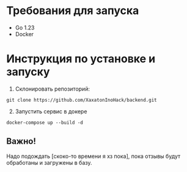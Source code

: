 # Требования для запуска
- Go 1.23
- Docker

# Инструкция по установке и запуску
1. Склонировать репозиторий:

`git clone https://github.com/XaxatonInoHack/backend.git`

2. Запустить сервис в докере

`docker-compose up --build -d`

## Важно! 
Надо подождать [скоко-то времени я хз пока], 
пока отзывы будут обработаны и загружены в базу.